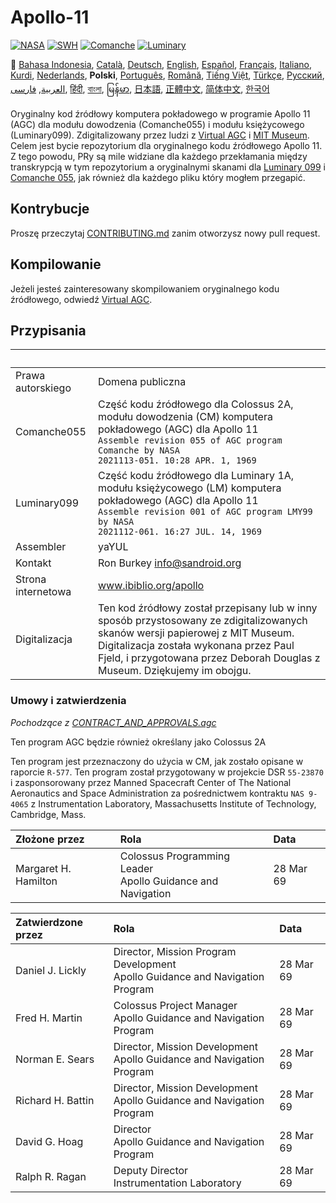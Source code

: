 # Apollo-11

[![NASA][1]][2]
[![SWH]][SWH_URL]
[![Comanche]][ComancheMilestone]
[![Luminary]][LuminaryMilestone]

🎌
[Bahasa Indonesia][ID],
[Català][CA],
[Deutsch][DE],
[English][EN],
[Español][ES],
[Français][FR],
[Italiano][IT],
[Kurdi][KU],
[Nederlands][NL],
**Polski**,
[Português][PT_BR],
[Română][RO],
[Tiếng Việt][VI],
[Türkçe][TR],
[Русский][RU],
[العربية][AR],
[فارسی][FA],
[हिंदी][HI_IN],
[বাংলা][BD_BN],
[မြန်မာ][MM],
[日本語][JA],
[正體中文][ZH_TW],
[简体中文][ZH_CN],
[한국어][KO_KR]

[AR]:README.ar.md
[BD_BN]:README.bd_bn.md
[CA]:README.ca.md
[CZ]:README.cz.md
[DE]:README.de.md
[EN]:README.md
[ES]:README.es.md
[FA]:README.fa.md
[FR]:README.fr.md
[HI_IN]:README.hi_in.md
[ID]:README.id.md
[IT]:README.it.md
[JA]:README.ja.md
[KO_KR]:README.ko_kr.md
[KU]:README.ku.md
[MM]:README.mm.md
[PL]:README.pl.md
[PT_BR]:README.pt_br.md
[RO]:README.ro.md
[RU]:README.ru.md
[TR]:README.tr.md
[VI]:README.vi.md
[ZH_CN]:README.zh_cn.md
[ZH_TW]:README.zh_tw.md
[NL]:README.nl.md

Oryginalny kod źródłowy komputera pokładowego w programie Apollo 11 (AGC) dla modułu dowodzenia (Comanche055) i modułu księżycowego (Luminary099). Zdigitalizowany przez ludzi z [Virtual AGC][3] i [MIT Museum][4]. Celem jest bycie repozytorium dla oryginalnego kodu źródłowego Apollo 11. Z tego powodu, PRy są mile widziane dla każdego przekłamania między transkrypcją w tym repozytorium a oryginalnymi skanami dla [Luminary 099][5] i [Comanche 055][6], jak również dla każdego pliku który mogłem przegapić.

## Kontrybucje

Proszę przeczytaj [CONTRIBUTING.md][7] zanim otworzysz nowy pull request.

## Kompilowanie

Jeżeli jesteś zainteresowany skompilowaniem oryginalnego kodu źródłowego, odwiedź [Virtual AGC][8].

## Przypisania

&nbsp;             | &nbsp;
:----------------- | :-----
Prawa autorskiego  | Domena publiczna
Comanche055        | Część kodu źródłowego dla Colossus 2A, modułu dowodzenia (CM) komputera pokładowego (AGC) dla Apollo 11<br>`Assemble revision 055 of AGC program Comanche by NASA`<br>`2021113-051. 10:28 APR. 1, 1969`
Luminary099        | Część kodu źródłowego dla Luminary 1A, modułu księżycowego (LM) komputera pokładowego (AGC) dla Apollo 11<br>`Assemble revision 001 of AGC program LMY99 by NASA`<br>`2021112-061. 16:27 JUL. 14, 1969`
Assembler          | yaYUL
Kontakt            | Ron Burkey <info@sandroid.org>
Strona internetowa | www.ibiblio.org/apollo
Digitalizacja      | Ten kod źródłowy został przepisany lub w inny sposób przystosowany ze zdigitalizowanych skanów wersji papierowej z MIT Museum. Digitalizacja została wykonana przez Paul Fjeld, i przygotowana przez Deborah Douglas z Museum. Dziękujemy im obojgu.

### Umowy i zatwierdzenia

*Pochodzące z [CONTRACT_AND_APPROVALS.agc]*

Ten program AGC będzie również określany jako Colossus 2A

Ten program jest przeznaczony do użycia w CM, jak zostało opisane w raporcie `R-577`. Ten program został przygotowany w projekcie DSR `55-23870` i zasponsorowany przez Manned Spacecraft Center of The National Aeronautics and Space Administration za pośrednictwem kontraktu `NAS 9-4065` z Instrumentation Laboratory, Massachusetts Institute of Technology, Cambridge, Mass.

Złożone przez        | Rola | Data
:------------------- | :--- | :---
Margaret H. Hamilton | Colossus Programming Leader<br>Apollo Guidance and Navigation | 28 Mar 69

Zatwierdzone przez | Rola | Data
:----------------- | :--- | :---
Daniel J. Lickly   | Director, Mission Program Development<br>Apollo Guidance and Navigation Program | 28 Mar 69
Fred H. Martin     | Colossus Project Manager<br>Apollo Guidance and Navigation Program | 28 Mar 69
Norman E. Sears    | Director, Mission Development<br>Apollo Guidance and Navigation Program | 28 Mar 69
Richard H. Battin  | Director, Mission Development<br>Apollo Guidance and Navigation Program | 28 Mar 69
David G. Hoag      | Director<br>Apollo Guidance and Navigation Program | 28 Mar 69
Ralph R. Ragan     | Deputy Director<br>Instrumentation Laboratory | 28 Mar 69

[CONTRACT_AND_APPROVALS.agc]:https://github.com/chrislgarry/Apollo-11/blob/master/Comanche055/CONTRACT_AND_APPROVALS.agc
[1]:https://flat.badgen.net/badge/NASA/Mission%20Overview/0B3D91
[2]:https://www.nasa.gov/mission_pages/apollo/missions/apollo11.html
[3]:http://www.ibiblio.org/apollo/
[4]:http://web.mit.edu/museum/
[5]:http://www.ibiblio.org/apollo/ScansForConversion/Luminary099/
[6]:http://www.ibiblio.org/apollo/ScansForConversion/Comanche055/
[7]:https://github.com/chrislgarry/Apollo-11/blob/master/CONTRIBUTING.md
[8]:https://github.com/rburkey2005/virtualagc
[SWH]:https://flat.badgen.net/badge/Software%20Heritage/Archive/0B3D91
[SWH_URL]:https://archive.softwareheritage.org/browse/origin/https://github.com/chrislgarry/Apollo-11/
[Comanche]:https://flat.badgen.net/github/milestones/chrislgarry/Apollo-11/1
[ComancheMilestone]:https://github.com/chrislgarry/Apollo-11/milestone/1
[Luminary]:https://flat.badgen.net/github/milestones/chrislgarry/Apollo-11/2
[LuminaryMilestone]:https://github.com/chrislgarry/Apollo-11/milestone/2
